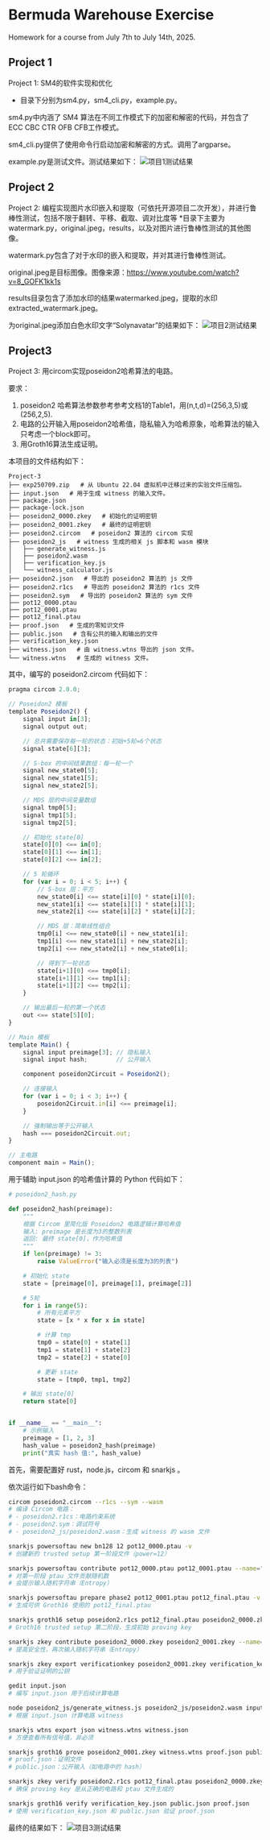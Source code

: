 # Bermuda Warehouse Exercise
Homework for a course from July 7th to July 14th, 2025.
## Project 1
Project 1: SM4的软件实现和优化
* 目录下分别为sm4.py，sm4_cli.py，example.py。

sm4.py中内涵了 SM4 算法在不同工作模式下的加密和解密的代码，并包含了ECC CBC CTR  OFB CFB工作模式。

sm4_cli.py提供了使用命令行启动加密和解密的方式。调用了argparse。

example.py是测试文件。测试结果如下：
![项目1测试结果](./images/proj1test.png '项目1测试结果')

## Project 2
Project 2: 编程实现图片水印嵌入和提取（可依托开源项目二次开发），并进行鲁棒性测试，包括不限于翻转、平移、截取、调对比度等
*目录下主要为watermark.py，original.jpeg，results，以及对图片进行鲁棒性测试的其他图像。

watermark.py包含了对于水印的嵌入和提取，并对其进行鲁棒性测试。

original.jpeg是目标图像。图像来源：https://www.youtube.com/watch?v=8_GOFK1kk1s

results目录包含了添加水印的结果watermarked.jpeg，提取的水印extracted_watermark.jpeg。

为original.jpeg添加白色水印文字“Solynavatar”的结果如下：
![项目2测试结果](./images/proj2test.jpeg '项目2测试结果')

## Project3
Project 3: 用circom实现poseidon2哈希算法的电路。

要求： 
1. poseidon2 哈希算法参数参考参考文档1的Table1，用(n,t,d)=(256,3,5)或(256,2,5).
2. 电路的公开输入用poseidon2哈希值，隐私输入为哈希原象，哈希算法的输入只考虑一个block即可。
3. 用Groth16算法生成证明。

本项目的文件结构如下：
```
Project-3
├── exp250709.zip   # 从 Ubuntu 22.04 虚拟机中迁移过来的实验文件压缩包。
├── input.json   # 用于生成 witness 的输入文件。
├── package.json
├── package-lock.json
├── poseidon2_0000.zkey   # 初始化的证明密钥
├── poseidon2_0001.zkey   # 最终的证明密钥
├── poseidon2.circom   # poseidon2 算法的 circom 实现
├── poseidon2_js   # witness 生成的相关 js 脚本和 wasm 模块
│   ├── generate_witness.js
│   ├── poseidon2.wasm
│   ├── verification_key.js
│   └── witness_calculator.js
├── poseidon2.json   # 导出的 poseidon2 算法的 js 文件
├── poseidon2.r1cs   # 导出的 poseidon2 算法的 r1cs 文件
├── poseidon2.sym   # 导出的 poseidon2 算法的 sym 文件
├── pot12_0000.ptau
├── pot12_0001.ptau
├── pot12_final.ptau
├── proof.json   # 生成的零知识文件
├── public.json   # 含有公共的输入和输出的文件
├── verification_key.json
├── witness.json   # 由 witness.wtns 导出的 json 文件。
└── witness.wtns   # 生成的 witness 文件。
```

其中，编写的 poseidon2.circom 代码如下：
```javascript
pragma circom 2.0.0;

// Poseidon2 模板
template Poseidon2() {
    signal input in[3];
    signal output out;

    // 总共需要保存每一轮的状态：初始+5轮=6个状态
    signal state[6][3];

    // S-box 的中间结果数组：每一轮一个
    signal new_state0[5];
    signal new_state1[5];
    signal new_state2[5];

    // MDS 层的中间变量数组
    signal tmp0[5];
    signal tmp1[5];
    signal tmp2[5];

    // 初始化 state[0]
    state[0][0] <== in[0];
    state[0][1] <== in[1];
    state[0][2] <== in[2];

    // 5 轮循环
    for (var i = 0; i < 5; i++) {
        // S-box 层：平方
        new_state0[i] <== state[i][0] * state[i][0];
        new_state1[i] <== state[i][1] * state[i][1];
        new_state2[i] <== state[i][2] * state[i][2];

        // MDS 层：简单线性组合
        tmp0[i] <== new_state0[i] + new_state1[i];
        tmp1[i] <== new_state1[i] + new_state2[i];
        tmp2[i] <== new_state2[i] + new_state0[i];

        // 得到下一轮状态
        state[i+1][0] <== tmp0[i];
        state[i+1][1] <== tmp1[i];
        state[i+1][2] <== tmp2[i];
    }

    // 输出最后一轮的第一个状态
    out <== state[5][0];
}

// Main 模板
template Main() {
    signal input preimage[3]; // 隐私输入
    signal input hash;        // 公开输入

    component poseidon2Circuit = Poseidon2();

    // 连接输入
    for (var i = 0; i < 3; i++) {
        poseidon2Circuit.in[i] <== preimage[i];
    }

    // 强制输出等于公开输入
    hash === poseidon2Circuit.out;
}

// 主电路
component main = Main();
```
用于辅助 input.json 的哈希值计算的 Python 代码如下：
```Python
# poseidon2_hash.py

def poseidon2_hash(preimage):
    """
    根据 Circom 里简化版 Poseidon2 电路逻辑计算哈希值
    输入: preimage 是长度为3的整数列表
    返回: 最终 state[0]，作为哈希值
    """
    if len(preimage) != 3:
        raise ValueError("输入必须是长度为3的列表")

    # 初始化 state
    state = [preimage[0], preimage[1], preimage[2]]

    # 5轮
    for i in range(5):
        # 所有元素平方
        state = [x * x for x in state]

        # 计算 tmp
        tmp0 = state[0] + state[1]
        tmp1 = state[1] + state[2]
        tmp2 = state[2] + state[0]

        # 更新 state
        state = [tmp0, tmp1, tmp2]

    # 输出 state[0]
    return state[0]


if __name__ == "__main__":
    # 示例输入
    preimage = [1, 2, 3]
    hash_value = poseidon2_hash(preimage)
    print("真实 hash 值:", hash_value)
```

首先，需要配置好 rust，node.js，circom 和 snarkjs 。

依次运行如下bash命令：
```bash
circom poseidon2.circom --r1cs --sym --wasm
# 编译 Circom 电路：
# - poseidon2.r1cs：电路约束系统
# - poseidon2.sym：调试符号
# - poseidon2_js/poseidon2.wasm：生成 witness 的 wasm 文件

snarkjs powersoftau new bn128 12 pot12_0000.ptau -v
# 创建新的 trusted setup 第一阶段文件（power=12）

snarkjs powersoftau contribute pot12_0000.ptau pot12_0001.ptau --name="BermudaWarehouse" -v
# 对第一阶段 ptau 文件贡献随机数
# 会提示输入随机字符串（Entropy）

snarkjs powersoftau prepare phase2 pot12_0001.ptau pot12_final.ptau -v
# 生成可供 Groth16 使用的 pot12_final.ptau

snarkjs groth16 setup poseidon2.r1cs pot12_final.ptau poseidon2_0000.zkey
# Groth16 trusted setup 第二阶段，生成初始 proving key

snarkjs zkey contribute poseidon2_0000.zkey poseidon2_0001.zkey --name="Test" -v
# 提高安全性，再次输入随机字符串（Entropy）

snarkjs zkey export verificationkey poseidon2_0001.zkey verification_key.json
# 用于验证证明的公钥

gedit input.json
# 编写 input.json 用于后续计算电路

node poseidon2_js/generate_witness.js poseidon2_js/poseidon2.wasm input.json witness.wtns
# 根据 input.json 计算电路 witness

snarkjs wtns export json witness.wtns witness.json
# 方便查看所有信号值，非必须

snarkjs groth16 prove poseidon2_0001.zkey witness.wtns proof.json public.json
# proof.json：证明文件
# public.json：公开输入（如电路中的 hash）

snarkjs zkey verify poseidon2.r1cs pot12_final.ptau poseidon2_0000.zkey
# 确保 proving key 是从正确的电路和 ptau 文件生成的

snarkjs groth16 verify verification_key.json public.json proof.json
# 使用 verification_key.json 和 public.json 验证 proof.json

```

最终的结果如下：
![项目3测试结果](./images/proj3test.png)